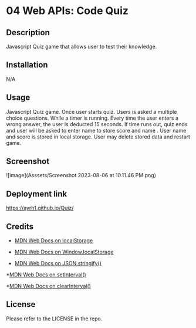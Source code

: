 # 04 Web APIs: Code Quiz

## Description

Javascript Quiz game that allows user to test their knowledge. 

## Installation

N/A

## Usage
Javascript Quiz game. Once user starts quiz. Users is asked a multiple choice questions. While a timer is running. Every time the user enters a wrong answer, the user is deducted 15 seconds. If time runs out, quiz ends and user will be asked to enter name to store score and name . User name and score is stored in local storage. User may delete stored data and restart game.  

## Screenshot 

![image](Asssets/Screenshot 2023-08-06 at 10.11.46 PM.png)

## Deployment link

https://ayrh1.github.io/Quiz/

## Credits

* [MDN Web Docs on localStorage](https://developer.mozilla.org/en-US/docs/Web/API/Window/localStorage)

* [MDN Web Docs on Window.localStorage](https://developer.mozilla.org/en-US/docs/Web/API/Window/localStorage)

* [MDN Web Docs on JSON.stringify()](https://developer.mozilla.org/en-US/docs/Web/JavaScript/Reference/Global_Objects/JSON/stringify)

*[MDN Web Docs on setInterval()](https://developer.mozilla.org/en-US/docs/Web/API/WindowOrWorkerGlobalScope/setInterval)

*[MDN Web Docs on clearInterval()](https://developer.mozilla.org/en-US/docs/Web/API/WindowOrWorkerGlobalScope/clearInterval)

## License

Please refer to the LICENSE in the repo.
